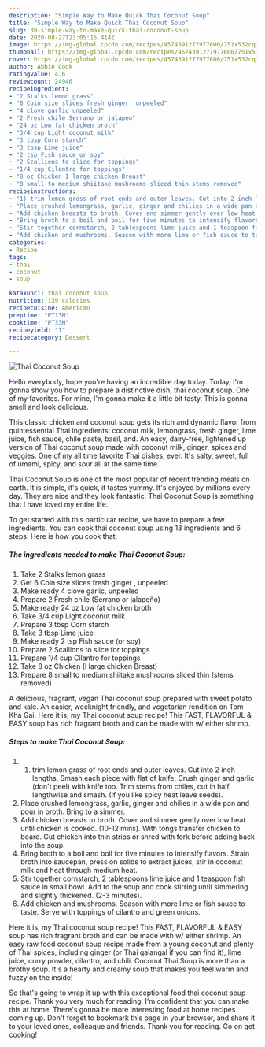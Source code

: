 ```yaml
---
description: "Simple Way to Make Quick Thai Coconut Soup"
title: "Simple Way to Make Quick Thai Coconut Soup"
slug: 30-simple-way-to-make-quick-thai-coconut-soup
date: 2020-08-27T23:05:15.414Z
image: https://img-global.cpcdn.com/recipes/4574391277977600/751x532cq70/thai-coconut-soup-recipe-main-photo.jpg
thumbnail: https://img-global.cpcdn.com/recipes/4574391277977600/751x532cq70/thai-coconut-soup-recipe-main-photo.jpg
cover: https://img-global.cpcdn.com/recipes/4574391277977600/751x532cq70/thai-coconut-soup-recipe-main-photo.jpg
author: Abbie Cook
ratingvalue: 4.6
reviewcount: 24946
recipeingredient:
- "2 Stalks lemon grass"
- "6 Coin size slices fresh ginger  unpeeled"
- "4 clove garlic unpeeled"
- "2 Fresh chile Serrano or jalapeo"
- "24 oz Low fat chicken broth"
- "3/4 cup Light coconut milk"
- "3 tbsp Corn starch"
- "3 tbsp Lime juice"
- "2 tsp Fish sauce or soy"
- "2 Scallions to slice for toppings"
- "1/4 cup Cilantro for toppings"
- "8 oz Chicken I large chicken Breast"
- "8 small to medium shiitake mushrooms sliced thin stems removed"
recipeinstructions:
- "1) trim lemon grass of root ends and outer leaves. Cut into 2 inch lengths. Smash each piece with flat of knife. Crush ginger and garlic (don&#39;t peel) with knife too. Trim stems from chiles, cut in half lengthwise and smash. (If you like spicy heat leave seeds)."
- "Place crushed lemongrass, garlic, ginger and chilies in a wide pan and pour in broth. Bring to a simmer."
- "Add chicken breasts to broth. Cover and simmer gently over low heat until chicken is cooked. (10-12 mins). With tongs transfer chicken to board. Cut chicken into thin strips or shred with fork before adding back into the soup."
- "Bring broth to a boil and boil for five minutes to intensify flavors. Strain broth into saucepan, press on solids to extract juices, stir in coconut milk and heat through medium heat."
- "Stir together cornstarch, 2 tablespoons lime juice and 1 teaspoon fish sauce in small bowl. Add to the soup and cook stirring until simmering and slightly thickened. (2-3 minutes)."
- "Add chicken and mushrooms. Season with more lime or fish sauce to taste. Serve with toppings of cilantro and green onions."
categories:
- Recipe
tags:
- thai
- coconut
- soup

katakunci: thai coconut soup 
nutrition: 139 calories
recipecuisine: American
preptime: "PT13M"
cooktime: "PT33M"
recipeyield: "1"
recipecategory: Dessert

---
```



![Thai Coconut Soup](https://img-global.cpcdn.com/recipes/4574391277977600/751x532cq70/thai-coconut-soup-recipe-main-photo.jpg)

Hello everybody, hope you're having an incredible day today. Today, I'm gonna show you how to prepare a distinctive dish, thai coconut soup. One of my favorites. For mine, I'm gonna make it a little bit tasty. This is gonna smell and look delicious.

This classic chicken and coconut soup gets its rich and dynamic flavor from quintessential Thai ingredients: coconut milk, lemongrass, fresh ginger, lime juice, fish sauce, chile paste, basil, and. An easy, dairy-free, lightened up version of Thai coconut soup made with coconut milk, ginger, spices and veggies. One of my all time favorite Thai dishes, ever. It&#39;s salty, sweet, full of umami, spicy, and sour all at the same time.

Thai Coconut Soup is one of the most popular of recent trending meals on earth. It is simple, it's quick, it tastes yummy. It's enjoyed by millions every day. They are nice and they look fantastic. Thai Coconut Soup is something that I have loved my entire life.


To get started with this particular recipe, we have to prepare a few ingredients. You can cook thai coconut soup using 13 ingredients and 6 steps. Here is how you cook that.

<!--inarticleads1-->

##### The ingredients needed to make Thai Coconut Soup:

1. Take 2 Stalks lemon grass
1. Get 6 Coin size slices fresh ginger , unpeeled
1. Make ready 4 clove garlic, unpeeled
1. Prepare 2 Fresh chile (Serrano or jalapeño)
1. Make ready 24 oz Low fat chicken broth
1. Take 3/4 cup Light coconut milk
1. Prepare 3 tbsp Corn starch
1. Take 3 tbsp Lime juice
1. Make ready 2 tsp Fish sauce (or soy)
1. Prepare 2 Scallions to slice for toppings
1. Prepare 1/4 cup Cilantro for toppings
1. Take 8 oz Chicken (I large chicken Breast)
1. Prepare 8 small to medium shiitake mushrooms sliced thin (stems removed)


A delicious, fragrant, vegan Thai coconut soup prepared with sweet potato and kale. An easier, weeknight friendly, and vegetarian rendition on Tom Kha Gai. Here it is, my Thai coconut soup recipe! This FAST, FLAVORFUL &amp; EASY soup has rich fragrant broth and can be made with w/ either shrimp. 

<!--inarticleads2-->

##### Steps to make Thai Coconut Soup:

1. 1) trim lemon grass of root ends and outer leaves. Cut into 2 inch lengths. Smash each piece with flat of knife. Crush ginger and garlic (don&#39;t peel) with knife too. Trim stems from chiles, cut in half lengthwise and smash. (If you like spicy heat leave seeds).
1. Place crushed lemongrass, garlic, ginger and chilies in a wide pan and pour in broth. Bring to a simmer.
1. Add chicken breasts to broth. Cover and simmer gently over low heat until chicken is cooked. (10-12 mins). With tongs transfer chicken to board. Cut chicken into thin strips or shred with fork before adding back into the soup.
1. Bring broth to a boil and boil for five minutes to intensify flavors. Strain broth into saucepan, press on solids to extract juices, stir in coconut milk and heat through medium heat.
1. Stir together cornstarch, 2 tablespoons lime juice and 1 teaspoon fish sauce in small bowl. Add to the soup and cook stirring until simmering and slightly thickened. (2-3 minutes).
1. Add chicken and mushrooms. Season with more lime or fish sauce to taste. Serve with toppings of cilantro and green onions.


Here it is, my Thai coconut soup recipe! This FAST, FLAVORFUL &amp; EASY soup has rich fragrant broth and can be made with w/ either shrimp. An easy raw food coconut soup recipe made from a young coconut and plenty of Thai spices, including ginger (or Thai galangal if you can find it), lime juice, curry powder, cilantro, and chili. Coconut Thai Soup is more than a brothy soup. It&#39;s a hearty and creamy soup that makes you feel warm and fuzzy on the inside! 

So that's going to wrap it up with this exceptional food thai coconut soup recipe. Thank you very much for reading. I'm confident that you can make this at home. There's gonna be more interesting food at home recipes coming up. Don't forget to bookmark this page in your browser, and share it to your loved ones, colleague and friends. Thank you for reading. Go on get cooking!
